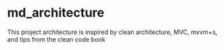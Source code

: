 # md_architecture
This project architecture is inspired by clean architecture, MVC, mvvm+s, and tips from the clean code book
